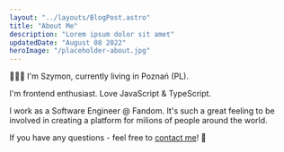```yaml
---
layout: "../layouts/BlogPost.astro"
title: "About Me"
description: "Lorem ipsum dolor sit amet"
updatedDate: "August 08 2022"
heroImage: "/placeholder-about.jpg"
---
```


👋👋👋 I'm Szymon, currently living in Poznań (PL).

I'm frontend enthusiast. Love JavaScript & TypeScript.

I work as a Software Engineer @ Fandom. It's such a great feeling to be involved in creating a platform for milions of people around the world.

If you have any questions - feel free to <a href="mailto:szymon.swiergosz@gmail.com">contact me</a>! 📧